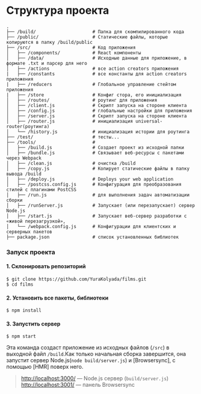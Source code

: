 # Структура проекта
```
.
├── /build/                     # Папка для скомпилированного кода
├── /public/                    # Статические файлы, которые копируются в папку /build/public
├── /src/                       # Код приложения
│   ├── /components/            # React компоненты
│   ├── /data/                  # Исходные данные для приложение, в формате .txt и парсер для него
│   ├── /actions                # все action creators приложения
|   ├── /constants              # все константы для action creators приложения
|   ├── /reducers               # Глобальное управление стейтом приложения 
|   ├── /store                  # Конфиг стора, его инициализация 
│   ├── /routes/                # роутинг для приложения
│   ├── /client.js              # Скрипт запуска на стороне клиента
│   ├── /config.js              # глобальные настройки для приложения
│   ├── /server.js              # Скрипт запуска на стороне клиента
│   ├── /router.js              # инициализация universal-router(роутинга)
│   └── /history.js             # инициализация истории для роутинга
├── /test/                      # тесты...
├── /tools/                     # 
│   ├── /build.js               # Создает проект из исходной папки
│   ├── /bundle.js              # Связывает веб-ресурсы с пакетами через Webpack
│   ├── /clean.js               # очистка /build
│   ├── /copy.js                # Копирует статические файлы в папку вывода /build
│   ├── /deploy.js              # Deploys your web application
│   ├── /postcss.config.js      # Конфигурация для преобразования стилей с плагинами PostCSS
│   ├── /run.js                 # для выполнения задач автоматизации сборки
│   ├── /runServer.js           # Запускает (или перезапускает) сервер Node.js
│   ├── /start.js               # Запускает веб-сервер разработки с «живой перезагрузкой»,
│   └── /webpack.config.js      # Конфигурации для клиентских и серверных пакетов
├── package.json                # список установленных библиотек
```

### Запуск проекта

#### 1. Cклонировать репозиторий

```shell
$ git clone https://github.com/YuraKolyada/films.git
$ cd films
```
#### 2. Установить все пакеты, библиотеки

```shell
$ npm install
```
#### 3. Запустить сервер

```shell
$ npm start
```
Эта команда создаст приложение из исходных файлов (`/src`) в выходной файл
`/build`.Как только начальная сборка завершится, она запустит
сервер Node.js(`node build/server.js`) и [Browsersync], с помощью [HMR] поверх него.

> [http://localhost:3000/](http://localhost:3000/) — Node.js сервер (`build/server.js`)
> [http://localhost:3001/](http://localhost:3001/) — панель Browsersync
